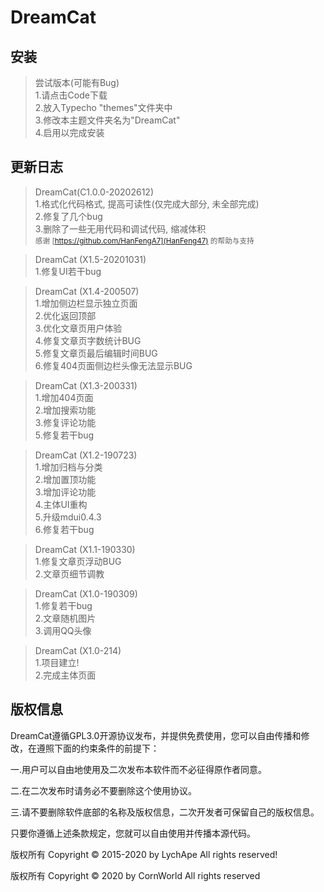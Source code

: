 # DreamCat

**安装**
------

>尝试版本(可能有Bug)  
1.请点击Code下载  
2.放入Typecho "themes"文件夹中  
3.修改本主题文件夹名为"DreamCat"  
4.启用以完成安装  


**更新日志**
------
>DreamCat(C1.0.0-20202612)  
1.格式化代码格式, 提高可读性(仅完成大部分, 未全部完成)  
2.修复了几个bug  
3.删除了一些无用代码和调试代码, 缩减体积  
<small> 感谢 [https://github.com/HanFengA7](HanFeng47) 的帮助与支持 </small>

>DreamCat (X1.5-20201031) 
<br/>1.修复UI若干bug

>DreamCat (X1.4-200507) 
<br/>1.增加侧边栏显示独立页面
<br/>2.优化返回顶部
<br/>3.优化文章页用户体验
<br/>4.修复文章页字数统计BUG
<br/>5.修复文章页最后编辑时间BUG
<br/>6.修复404页面侧边栏头像无法显示BUG

>DreamCat (X1.3-200331) 
<br/>1.增加404页面
<br/>2.增加搜索功能
<br/>3.修复评论功能
<br/>5.修复若干bug

>DreamCat (X1.2-190723) 
<br/>1.增加归档与分类
<br/>2.增加置顶功能
<br/>3.增加评论功能
<br/>4.主体UI重构
<br/>5.升级mdui0.4.3
<br/>6.修复若干bug

>DreamCat (X1.1-190330) 
<br/>1.修复文章页浮动BUG
<br/>2.文章页细节调教

>DreamCat (X1.0-190309) 
<br/>1.修复若干bug
<br/>2.文章随机图片
<br/>3.调用QQ头像

>DreamCat (X1.0-214) 
<br/>1.项目建立!
<br/>2.完成主体页面

## 版权信息
  DreamCat遵循GPL3.0开源协议发布，并提供免费使用，您可以自由传播和修改，在遵照下面的约束条件的前提下：

一.用户可以自由地使用及二次发布本软件而不必征得原作者同意。

二.在二次发布时请务必不要删除这个使用协议。

三.请不要删除软件底部的名称及版权信息，二次开发者可保留自己的版权信息。

只要你遵循上述条款规定，您就可以自由使用并传播本源代码。

版权所有 Copyright © 2015-2020 by LychApe All rights reserved!  

版权所有 Copyright © 2020 by CornWorld All rights reserved
